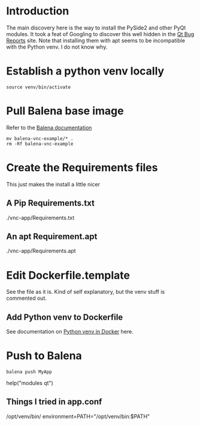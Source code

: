 # Introduction
The main discovery here is the way to install the PySide2 and other PyQt modules. It took a feat of Googling to discover this well hidden in the [Qt Bug Reports](https://bugreports.qt.io/browse/PYSIDE-802) site. Note that installing them with apt seems to be incompatible with the Python venv. I do not know why.

# Establish a python venv locally
```python3 -m venv venv
source venv/bin/activate
````

# Pull Balena base image
Refer to the [Balena documentation](https://www.balena.io/blog/running-a-gui-application-with-balenacloud/)


```git clone git@github.com:balena-io-playground/balena-vnc-example.git
mv balena-vnc-example/* .
rm -Rf balena-vnc-example
```



# Create the Requirements files
This just makes the install a little nicer
## A Pip Requirements.txt
./vnc-app/Requirements.txt

## An apt Requirement.apt
./vnc-app/Requirements.apt


# Edit Dockerfile.template

See the file as it is. Kind of self explanatory, but the venv stuff is commented out.

## Add Python venv to Dockerfile
See documentation on [Python venv in Docker](https://pythonspeed.com/articles/activate-virtualenv-dockerfile/) here.

# Push to Balena
```balena login
balena push MyApp
```



help("modules qt")

## Things I tried in app.conf
/opt/venv/bin/
environment=PATH="/opt/venv/bin:$PATH"
